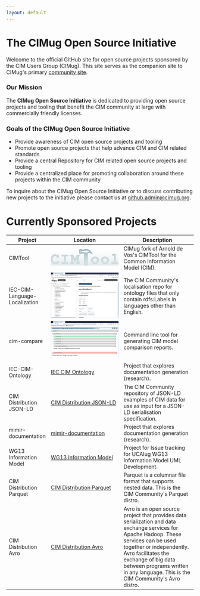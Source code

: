 ```yaml
---
layout: default
---
```


# The CIMug Open Source Initiative

Welcome to the official GitHub site for open source projects sponsored by the CIM Users Group (CIMug).  This site serves as the companion site to CIMug's primary [community site](https://cimug.ucaiug.org/).


### Our Mission

The **CIMug Open Source Initiative** is dedicated to providing open source projects and tooling that benefit the CIM community at large with commercially friendly licenses.

### Goals of the CIMug Open Source Initiative

- Provide awareness of CIM open source projects and tooling
- Promote open source projects that help advance CIM and CIM related standards
- Provide a central Repository for CIM related open source projects and tooling
- Provide a centralized place for promoting collaboration around these projects within the CIM community

To inquire about the CIMug Open Source Initiative or to discuss contributing new projects to the initiative please contact us at [github.admin@cimug.org](mailto:github.admin@cimug.org?subject=[CIMug&20Open&20Source&20Admin]&20Open&20Source&20Initiatives).

# Currently Sponsored Projects

<style>
table th:first-of-type {
    width: 20%;
}
table th:nth-of-type(2) {
    width: 40%;
}
table th:nth-of-type(3) {
    width: 40%;
}
</style>

 Project | Location | Description  
---------|---------|---------
 CIMTool|<a href="CIMTool"><img src="/assets/img/cimtool-logo.png" alt="CIMTool" style="max-width:100%"/></a>| CIMug fork of Arnold de Vos's CIMTool for the Common Information Model (CIM).
 IEC-CIM-Language-Localization|<a href="IEC-CIM-Language-Localization"><img src="/assets/img/iec-cim-lang-l10n-logo.png" alt="IEC-CIM-Language-Localization" style="max-width:100%"/></a>| The CIM Community's localisation repo for ontology files that only contain rdfs:Labels in languages other than English.       
 cim-compare|<a href="cim-compare"><img src="/assets/img/cim-compare-logo.png" alt="cim-compare" style="max-width:100%"/>| Command line tool for generating CIM model comparison reports.
 IEC-CIM-Ontology|<a href="IEC-CIM-Ontology">IEC CIM Ontology</a>| Project that explores documentation generation (research).
 CIM Distribution JSON-LD|<a href="CIM_Distribution_JSON-LD">CIM Distribution JSON-LD</a>| The CIM Community repository of JSON-LD examples of CIM data for use as input for a JSON-LD serialisation specification.
 mimir-documentation|<a href="mimir-documentation">mimir-documentation</a>| Project that explores documentation generation (research).
 WG13 Information Model|<a href="WG13InformationModel">WG13 Information Model</a>| Project for Issue tracking for UCAIug WG13 Information Model UML Development.
 CIM Distribution Parquet |<a href="CIM_Distribution_Parquet">CIM Distribution Parquet</a>| Parquet is a columnar file format that supports nested data. This is the CIM Community's Parquet distro.
 CIM Distribution Avro |<a href="CIM_Distribution_Avro">CIM Distribution Avro</a>| Avro is an open source project that provides data serialization and data exchange services for Apache Hadoop. These services can be used together or independently. Avro facilitates the exchange of big data between programs written in any language. This is the CIM Community's Avro distro.
